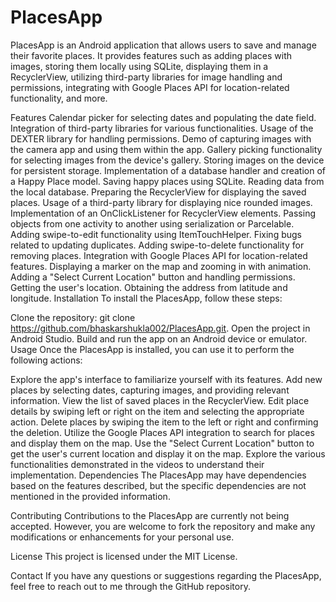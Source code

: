 # PlacesApp
PlacesApp is an Android application that allows users to save and manage their favorite places. It provides features such as adding places with images, storing them locally using SQLite, displaying them in a RecyclerView, utilizing third-party libraries for image handling and permissions, integrating with Google Places API for location-related functionality, and more.

Features
Calendar picker for selecting dates and populating the date field.
Integration of third-party libraries for various functionalities.
Usage of the DEXTER library for handling permissions.
Demo of capturing images with the camera app and using them within the app.
Gallery picking functionality for selecting images from the device's gallery.
Storing images on the device for persistent storage.
Implementation of a database handler and creation of a Happy Place model.
Saving happy places using SQLite.
Reading data from the local database.
Preparing the RecyclerView for displaying the saved places.
Usage of a third-party library for displaying nice rounded images.
Implementation of an OnClickListener for RecyclerView elements.
Passing objects from one activity to another using serialization or Parcelable.
Adding swipe-to-edit functionality using ItemTouchHelper.
Fixing bugs related to updating duplicates.
Adding swipe-to-delete functionality for removing places.
Integration with Google Places API for location-related features.
Displaying a marker on the map and zooming in with animation.
Adding a "Select Current Location" button and handling permissions.
Getting the user's location.
Obtaining the address from latitude and longitude.
Installation
To install the PlacesApp, follow these steps:

Clone the repository: git clone https://github.com/bhaskarshukla002/PlacesApp.git.
Open the project in Android Studio.
Build and run the app on an Android device or emulator.
Usage
Once the PlacesApp is installed, you can use it to perform the following actions:

Explore the app's interface to familiarize yourself with its features.
Add new places by selecting dates, capturing images, and providing relevant information.
View the list of saved places in the RecyclerView.
Edit place details by swiping left or right on the item and selecting the appropriate action.
Delete places by swiping the item to the left or right and confirming the deletion.
Utilize the Google Places API integration to search for places and display them on the map.
Use the "Select Current Location" button to get the user's current location and display it on the map.
Explore the various functionalities demonstrated in the videos to understand their implementation.
Dependencies
The PlacesApp may have dependencies based on the features described, but the specific dependencies are not mentioned in the provided information.

Contributing
Contributions to the PlacesApp are currently not being accepted. However, you are welcome to fork the repository and make any modifications or enhancements for your personal use.

License
This project is licensed under the MIT License.

Contact
If you have any questions or suggestions regarding the PlacesApp, feel free to reach out to me through the GitHub repository.


